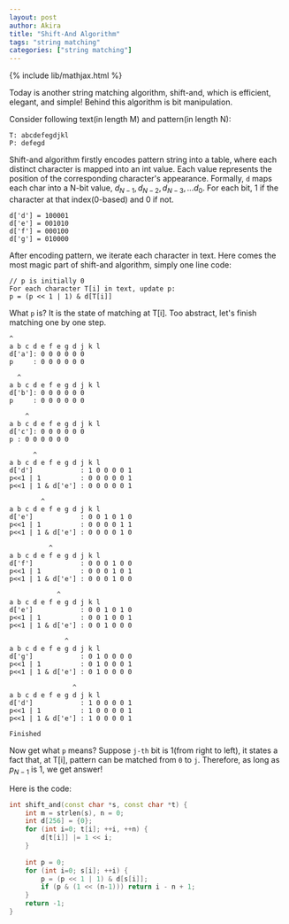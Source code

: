 ```yaml
---
layout: post
author: Akira
title: "Shift-And Algorithm"
tags: "string matching"
categories: ["string matching"]
---
```

{% include lib/mathjax.html %}



Today is another string matching algorithm, shift-and, which is efficient, elegant, and simple! Behind this algorithm is bit manipulation.  

Consider following text(in length M) and pattern(in length N):

```
T: abcdefegdjkl
P: defegd
```

Shift-and algorithm firstly encodes pattern string into a table, where each distinct character is mapped into an int value. Each value represents the position of the corresponding character's appearance. Formally, `d` maps each char into a N-bit value, $d_{N-1}, d_{N-2}, d_{N-3}, ... d_0$. For each bit, 1 if the character at that index(0-based) and 0 if not. 

```
d['d'] = 100001
d['e'] = 001010
d['f'] = 000100
d['g'] = 010000
```

After encoding pattern, we iterate each character in text. Here comes the most magic part of shift-and algorithm, simply one line code:

```
// p is initially 0
For each character T[i] in text, update p: 
p = (p << 1 | 1) & d[T[i]]
```

What `p` is? It is the state of matching at T[i]. Too abstract, let's finish matching one by one step.

```
^
a b c d e f e g d j k l
d['a']: 0 0 0 0 0 0 
p     : 0 0 0 0 0 0 

  ^
a b c d e f e g d j k l
d['b']: 0 0 0 0 0 0 
p     : 0 0 0 0 0 0 

    ^
a b c d e f e g d j k l
d['c']: 0 0 0 0 0 0 
p : 0 0 0 0 0 0 

      ^
a b c d e f e g d j k l
d['d']            : 1 0 0 0 0 1 
p<<1 | 1          : 0 0 0 0 0 1
p<<1 | 1 & d['e'] : 0 0 0 0 0 1

        ^
a b c d e f e g d j k l
d['e']            : 0 0 1 0 1 0 
p<<1 | 1          : 0 0 0 0 1 1
p<<1 | 1 & d['e'] : 0 0 0 0 1 0

          ^
a b c d e f e g d j k l
d['f']            : 0 0 0 1 0 0 
p<<1 | 1          : 0 0 0 1 0 1
p<<1 | 1 & d['e'] : 0 0 0 1 0 0

            ^
a b c d e f e g d j k l
d['e']            : 0 0 1 0 1 0
p<<1 | 1          : 0 0 1 0 0 1
p<<1 | 1 & d['e'] : 0 0 1 0 0 0

              ^
a b c d e f e g d j k l
d['g']            : 0 1 0 0 0 0
p<<1 | 1          : 0 1 0 0 0 1
p<<1 | 1 & d['e'] : 0 1 0 0 0 0

                ^
a b c d e f e g d j k l
d['d']            : 1 0 0 0 0 1
p<<1 | 1          : 1 0 0 0 0 1
p<<1 | 1 & d['e'] : 1 0 0 0 0 1

Finished
```

Now get what `p` means? Suppose `j-th` bit is 1(from right to left), it states a fact that, at T[i], pattern can be matched from `0` to `j`.  Therefore, as long as $p_{N-1}$ is 1, we get answer!

Here is the code:

```c++
int shift_and(const char *s, const char *t) {
    int m = strlen(s), n = 0;
    int d[256] = {0};
    for (int i=0; t[i]; ++i, ++n) {
        d[t[i]] |= 1 << i;
    }
    
    int p = 0;
    for (int i=0; s[i]; ++i) {
        p = (p << 1 | 1) & d[s[i]];
        if (p & (1 << (n-1))) return i - n + 1;
    }
    return -1;
}

```


